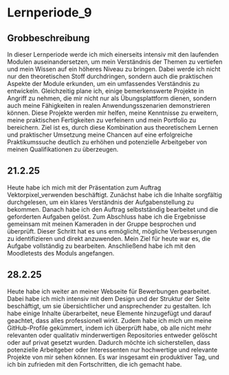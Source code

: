 # Lernperiode_9


## Grobbeschreibung

In dieser Lernperiode werde ich mich einerseits intensiv mit den laufenden Modulen auseinandersetzen, um mein Verständnis der Themen zu vertiefen und mein Wissen auf ein höheres Niveau zu bringen. Dabei werde ich nicht nur den theoretischen Stoff durchdringen, sondern auch die praktischen Aspekte der Module erkunden, um ein umfassendes Verständnis zu entwickeln. Gleichzeitig plane ich, einige bemerkenswerte Projekte in Angriff zu nehmen, die mir nicht nur als Übungsplattform dienen, sondern auch meine Fähigkeiten in realen Anwendungsszenarien demonstrieren können. Diese Projekte werden mir helfen, meine Kenntnisse zu erweitern, meine praktischen Fertigkeiten zu verfeinern und mein Portfolio zu bereichern. Ziel ist es, durch diese Kombination aus theoretischem Lernen und praktischer Umsetzung meine Chancen auf eine erfolgreiche Praktikumssuche deutlich zu erhöhen und potenzielle Arbeitgeber von meinen Qualifikationen zu überzeugen.

## 21.2.25
Heute habe ich mich mit der Präsentation zum Auftrag Vektorpixel_verwenden beschäftigt. Zunächst habe ich die Inhalte sorgfältig durchgelesen, um ein klares Verständnis der Aufgabenstellung zu bekommen. Danach habe ich den Auftrag selbstständig bearbeitet und die geforderten Aufgaben gelöst. Zum Abschluss habe ich die Ergebnisse gemeinsam mit meinen Kameraden in der Gruppe besprochen und überprüft. Dieser Schritt hat es uns ermöglicht, mögliche Verbesserungen zu identifizieren und direkt anzuwenden. Mein Ziel für heute war es, die Aufgabe vollständig zu bearbeiten. Anschließend habe ich mit den Moodletests des Moduls angefangen.

## 28.2.25 
Heute habe ich weiter an meiner Webseite für Bewerbungen gearbeitet. Dabei habe ich mich intensiv mit dem Design und der Struktur der Seite beschäftigt, um sie übersichtlicher und ansprechender zu gestalten. Ich habe einige Inhalte überarbeitet, neue Elemente hinzugefügt und darauf geachtet, dass alles professionell wirkt. Zudem habe ich mich um meine GitHub-Profile gekümmert, indem ich überprüft habe, ob alle nicht mehr relevanten oder qualitativ minderwertigen Repositories entweder gelöscht oder auf privat gesetzt wurden. Dadurch möchte ich sicherstellen, dass potenzielle Arbeitgeber oder Interessenten nur hochwertige und relevante Projekte von mir sehen können. Es war insgesamt ein produktiver Tag, und ich bin zufrieden mit den Fortschritten, die ich gemacht habe.
